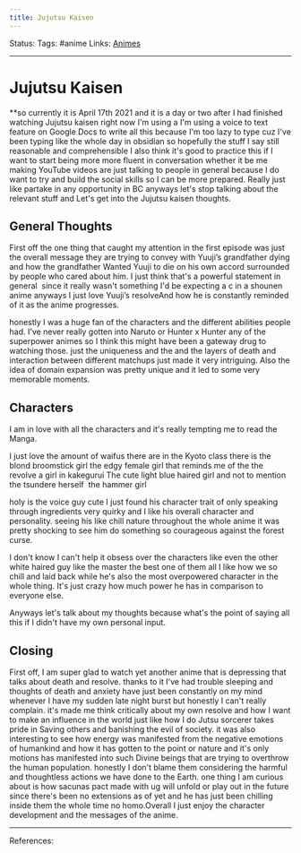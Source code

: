 ```yaml
---
title: Jujutsu Kaisen
---
```

Status: 
Tags: #anime
Links: [Animes](out/animes.md)
___
# Jujutsu Kaisen
 **so currently it is April 17th 2021 and it is a day or two after I had finished watching Jujutsu kaisen right now I'm using a I'm using a voice to text feature on Google Docs to write all this because I'm too lazy to type cuz I've been typing like the whole day in obsidian so hopefully the stuff I say still reasonable and comprehensible I also think it's good to practice this if I want to start being more more fluent in conversation whether it be me making YouTube videos are just talking to people in general because I do want to try and build the social skills so I can be more prepared. Really just like partake in any opportunity in BC anyways let's stop talking about the relevant stuff and Let's get into the Jujutsu kaisen thoughts. 

## General Thoughts

First off the one thing that caught my attention in the first episode was just the overall message they are trying to convey with Yuuji’s grandfather dying and how the grandfather Wanted Yuuji to die on his own accord surrounded by people who cared about him. I just think that's a powerful statement in general  since it really wasn't something I'd be expecting a c in a shounen anime anyways I just love Yuuji’s resolveAnd how he is constantly reminded of it as the anime progresses.

  
 honestly I was a huge fan of the characters and the different abilities people had. I've never really gotten into Naruto or Hunter x Hunter any of the superpower animes so I think this might have been a gateway drug to watching those. just the uniqueness and the and the layers of death and interaction between different matchups just made it very intriguing. Also the idea of domain expansion was pretty unique and it led to some very memorable moments.

## Characters

 I am in love with all the characters and it's really tempting me to read the Manga.

 I just love the amount of waifus there are in the Kyoto class there is the blond broomstick girl the edgy female girl that reminds me of the the revolve a girl in kakegurui The cute light blue haired girl and not to mention the tsundere herself  the hammer girl

 holy is the voice guy cute I just found his character trait of only speaking through ingredients very quirky and I like his overall character and personality. seeing his like chill nature throughout the whole anime it was pretty shocking to see him do something so courageous against the forest curse.

I don't know I can't help it obsess over the characters like even the other white haired guy like the master the best one of them all I like how we so chill and laid back while he's also the most overpowered character in the whole thing. It's just crazy how much power he has in comparison to everyone else.

Anyways let's talk about my thoughts because what's the point of saying all this if I didn't have my own personal input.

 ## Closing
First off, I am super glad to watch yet another anime that is depressing that talks about death and resolve. thanks to it I've had trouble sleeping and thoughts of death and anxiety have just been constantly on my mind whenever I have my sudden late night burst but honestly I can't really complain. it's made me think critically about my own resolve and how I want to make an influence in the world just like how I do Jutsu sorcerer takes pride in Saving others and banishing the evil of society. it was also interesting to see how energy was manifested from the negative emotions of humankind and how it has gotten to the point or nature and it's only motions has manifested into such Divine beings that are trying to overthrow the human population. honestly I don't blame them considering the harmful and thoughtless actions we have done to the Earth. one thing I am curious about is how sacunas pact made with ug will unfold or play out in the future since there's been no extensions as of yet and he has just been chilling inside them the whole time no homo.Overall I just enjoy the character development and the messages of the anime.
___
References: